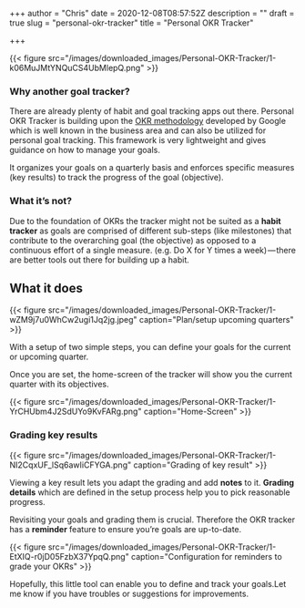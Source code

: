 +++
author = "Chris"
date = 2020-12-08T08:57:52Z
description = ""
draft = true
slug = "personal-okr-tracker"
title = "Personal OKR Tracker"

+++


{{< figure src="/images/downloaded_images/Personal-OKR-Tracker/1-k06MuJMtYNQuCS4UbMlepQ.png" >}}

### Why another goal tracker?

There are already plenty of habit and goal tracking apps out there. Personal OKR Tracker is building upon the [OKR methodology](https://en.wikipedia.org/wiki/OKR) developed by Google which is well known in the business area and can also be utilized for personal goal tracking.  This framework is very lightweight and gives guidance on how to manage your goals.

It organizes your goals on a quarterly basis and enforces specific measures (key results) to track the progress of the goal (objective).

### What it’s not?

Due to the foundation of OKRs the tracker might not be suited as a **habit**  **tracker** as goals are comprised of different sub-steps (like milestones) that contribute to the overarching goal (the objective) as opposed to a continuous effort of a single measure. (e.g. Do X for Y times a week) — there are better tools out there for building up a habit.

## What it does

{{< figure src="/images/downloaded_images/Personal-OKR-Tracker/1-wZM9j7u0WhCw2ugi1Jq2jg.jpeg" caption="Plan/setup upcoming quarters" >}}

With a setup of two simple steps, you can define your goals for the current or upcoming quarter.

Once you are set, the home-screen of the tracker will show you the current quarter with its objectives.

{{< figure src="/images/downloaded_images/Personal-OKR-Tracker/1-YrCHUbm4J2SdUYo9KvFARg.png" caption="Home-Screen" >}}

### Grading key results

{{< figure src="/images/downloaded_images/Personal-OKR-Tracker/1-NI2CqxUF_lSq6awIiCFYGA.png" caption="Grading of key result" >}}

Viewing a key result lets you adapt the grading and add **notes** to it. **Grading details** which are defined in the setup process help you to pick reasonable progress.

Revisiting your goals and grading them is crucial. Therefore the OKR tracker has a **reminder** feature to ensure you’re goals are up-to-date.

{{< figure src="/images/downloaded_images/Personal-OKR-Tracker/1-EtXIQ-r0jD05FzbX37YpqQ.png" caption="Configuration for reminders to grade your OKRs" >}}



Hopefully, this little tool can enable you to define and track your goals.Let me know if you have troubles or suggestions for improvements.



